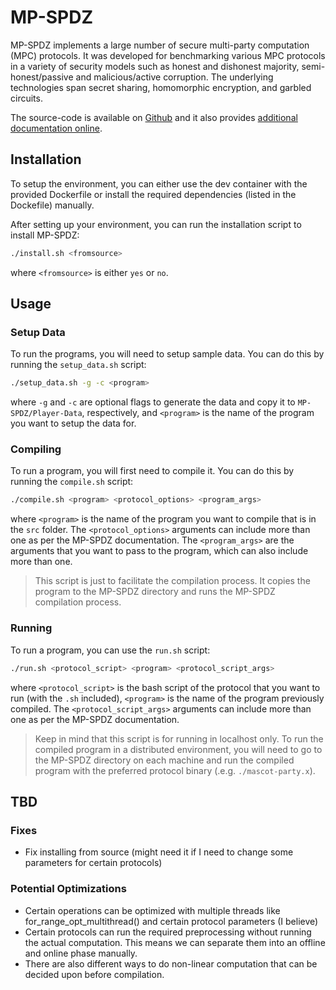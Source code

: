 # MP-SPDZ
MP-SPDZ implements a large number of secure multi-party computation (MPC) protocols. It was developed for benchmarking various MPC protocols in a variety of security models such as honest and dishonest majority, semi-honest/passive and malicious/active corruption. The underlying technologies span secret sharing, homomorphic encryption, and garbled circuits. 

The source-code is available on [Github](https://github.com/data61/MP-SPDZ) and it also provides [additional documentation online](https://mp-spdz.readthedocs.io/en/latest/).

## Installation
To setup the environment, you can either use the dev container with the provided Dockerfile or install the required dependencies (listed in the Dockefile) manually.

After setting up your environment, you can run the installation script to install MP-SPDZ:
```bash	
./install.sh <fromsource>
```
where `<fromsource>` is either `yes` or `no`.


## Usage
### Setup Data
To run the programs, you will need to setup sample data. You can do this by running the `setup_data.sh` script:
```bash
./setup_data.sh -g -c <program>
```
where `-g` and `-c` are optional flags to generate the data and copy it to `MP-SPDZ/Player-Data`, respectively, and `<program>` is the name of the program you want to setup the data for.

### Compiling
To run a program, you will first need to compile it. You can do this by running the `compile.sh` script:
```bash	
./compile.sh <program> <protocol_options> <program_args>
```
where `<program>` is the name of the program you want to compile that is in the `src` folder. The `<protocol_options>` arguments can include more than one as per the MP-SPDZ documentation. The `<program_args>` are the arguments that you want to pass to the program, which can also include more than one.

> This script is just to facilitate the compilation process. It copies the program to the MP-SPDZ directory and runs the MP-SPDZ compilation process.

### Running
To run a program, you can use the `run.sh` script:
```bash
./run.sh <protocol_script> <program> <protocol_script_args>
```
where `<protocol_script>` is the bash script of the protocol that you want to run (with the `.sh` included), `<program>` is the name of the program previously compiled. The `<protocol_script_args>` arguments can include more than one as per the MP-SPDZ documentation.

> Keep in mind that this script is for running in localhost only. To run the compiled program in a distributed environment, you will need to go to the MP-SPDZ directory on each machine and run the compiled program with the preferred protocol binary (.e.g. `./mascot-party.x`).

## TBD
### Fixes
- Fix installing from source (might need it if I need to change some parameters for certain protocols)

### Potential Optimizations
- Certain operations can be optimized with multiple threads like for_range_opt_multithread() and certain protocol parameters (I believe)
- Certain protocols can run the required preprocessing without running the actual computation. This means we can separate them into an offline and online phase manually.
- There are also different ways to do non-linear computation that can be decided upon before compilation.